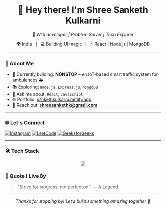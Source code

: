 <div align="center">

# 👋 Hey there! I'm **Shree Sanketh Kulkarni**

🎯 *Web developer | Problem Solver | Tech Explorer*

🌍 India &nbsp;&nbsp;|&nbsp;&nbsp; 💻 Building UI magic &nbsp;&nbsp;|&nbsp;&nbsp; ⚡ React | Node.js | MongoDB

</div>

---

### 🚀 About Me

- 🧠 Currently building: **NONSTOP** – An IoT-based smart traffic system for ambulances 🚑  
- 📚 Exploring: `Node.js`, `Express.js`, `MongoDB`  
- 💬 Ask me about: `React`, `JavaScript`  
- 🌐 Portfolio: [sankethkulkarni.netlify.app](https://sankethkulkarni.netlify.app)  
- 📩 Reach out: **shreesankethk@gmail.com**

---

### 🌐 Let's Connect

<p align="left">
  <a href="https://instagram.com/sanketh_sk_" target="_blank"><img alt="Instagram" src="https://img.shields.io/badge/Instagram-E4405F?style=for-the-badge&logo=instagram&logoColor=white"/></a>
  <a href="https://www.leetcode.com/shreesanket" target="_blank"><img alt="LeetCode" src="https://img.shields.io/badge/LeetCode-FFA116?style=for-the-badge&logo=leetcode&logoColor=white"/></a>
  <a href="https://auth.geeksforgeeks.org/user/shreesanket" target="_blank"><img alt="GeeksforGeeks" src="https://img.shields.io/badge/GeeksforGeeks-0F9D58?style=for-the-badge&logo=geeksforgeeks&logoColor=white"/></a>
</p>

---

### 🛠️ Tech Stack

<p align="center">
  <img src="https://skillicons.dev/icons?i=react,js,html,css,nodejs,express,mongodb,bootstrap,java,python,c,git,linux,mysql,firebase,figma" />
</p>



### 🧠 Quote I Live By

> "Strive for progress, not perfection." — A Legend

---

<div align="center">

_Thanks for stopping by! Let’s build something amazing together 🚀_

</div>
